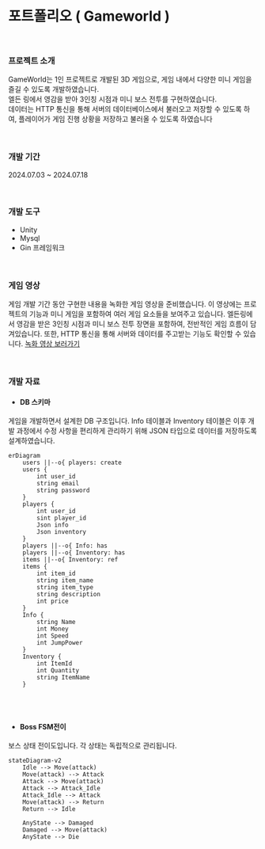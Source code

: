 # 포트폴리오 ( Gameworld )
<br>

### 프로젝트 소개 
GameWorld는 1인 프로젝트로 개발된 3D 게임으로, 게임 내에서 다양한 미니 게임을 즐길 수 있도록 개발하였습니다. <br>
엘든 링에서 영감을 받아 3인칭 시점과 미니 보스 전투를 구현하였습니다. <br>
데이터는 HTTP 통신을 통해 서버의  데이터베이스에서 불러오고 저장할 수 있도록 하여, 플레이어가 게임 진행 상황을 저장하고 불러올 수 있도록 하였습니다

<br>

### 개발 기간
2024.07.03 ~ 2024.07.18

<br>

### 개발 도구
- Unity
- Mysql
- Gin 프레임워크

<br>

### 게임 영상
게임 개발 기간 동안 구현한 내용을 녹화한 게임 영상을 준비했습니다. 이 영상에는 프로젝트의 기능과 미니 게임을 포함하여 여러 게임 요소들을 보여주고 있습니다. 엘든링에서 영감을 받은 3인칭 시점과 미니 보스 전투 장면을 포함하여, 전반적인 게임 흐름이 담겨있습니다. 또한, HTTP 통신을 통해 서버와 데이터를 주고받는 기능도 확인할 수 있습니다.
[녹화 영상 보러가기](https://youtu.be/BEdotAtLT_I)

<br>

### 개발 자료

- #### DB 스키마

게임을 개발하면서 설계한 DB 구조입니다. Info 테이블과 Inventory 테이블은 이후 개발 과정에서 수정 사항을 편리하게 관리하기 위해 JSON 타입으로 데이터를 저장하도록 설계하였습니다.

```mermaid
erDiagram
    users ||--o{ players: create
    users {
        int user_id
        string email
        string password
    }
    players {
        int user_id
        sint player_id
        Json info
        Json inventory
    }
    players ||--o{ Info: has
    players ||--o{ Inventory: has
    items ||--o{ Inventory: ref
    items {
        int item_id
        string item_name
        string item_type
        string description
        int price
    }
    Info {
        string Name
        int Money
        int Speed
        int JumpPower
    }
    Inventory {
        int ItemId
        int Quantity
        string ItemName
    }
```

<br>
<br>


- #### Boss FSM전이

보스 상태 전이도입니다. 각 상태는 독립적으로 관리됩니다.

```mermaid
stateDiagram-v2
    Idle --> Move(attack)
    Move(attack) --> Attack
    Attack --> Move(attack)
    Attack --> Attack_Idle
    Attack_Idle --> Attack
    Move(attack) --> Return
    Return --> Idle
   
    AnyState --> Damaged
    Damaged --> Move(attack)
    AnyState --> Die
```
    
